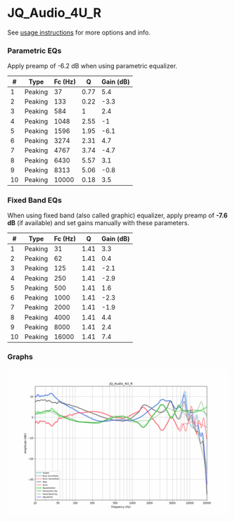 # JQ_Audio_4U_R
See [usage instructions](https://github.com/jaakkopasanen/AutoEq#usage) for more options and info.

### Parametric EQs
Apply preamp of -6.2 dB when using parametric equalizer.

|   # | Type    |   Fc (Hz) |    Q |   Gain (dB) |
|-----|---------|-----------|------|-------------|
|   1 | Peaking |        37 | 0.77 |         5.4 |
|   2 | Peaking |       133 | 0.22 |        -3.3 |
|   3 | Peaking |       584 | 1    |         2.4 |
|   4 | Peaking |      1048 | 2.55 |        -1   |
|   5 | Peaking |      1596 | 1.95 |        -6.1 |
|   6 | Peaking |      3274 | 2.31 |         4.7 |
|   7 | Peaking |      4767 | 3.74 |        -4.7 |
|   8 | Peaking |      6430 | 5.57 |         3.1 |
|   9 | Peaking |      8313 | 5.06 |        -0.8 |
|  10 | Peaking |     10000 | 0.18 |         3.5 |

### Fixed Band EQs
When using fixed band (also called graphic) equalizer, apply preamp of **-7.6 dB** (if available) and set gains manually with these parameters.

|   # | Type    |   Fc (Hz) |    Q |   Gain (dB) |
|-----|---------|-----------|------|-------------|
|   1 | Peaking |        31 | 1.41 |         3.3 |
|   2 | Peaking |        62 | 1.41 |         0.4 |
|   3 | Peaking |       125 | 1.41 |        -2.1 |
|   4 | Peaking |       250 | 1.41 |        -2.9 |
|   5 | Peaking |       500 | 1.41 |         1.6 |
|   6 | Peaking |      1000 | 1.41 |        -2.3 |
|   7 | Peaking |      2000 | 1.41 |        -1.9 |
|   8 | Peaking |      4000 | 1.41 |         4.4 |
|   9 | Peaking |      8000 | 1.41 |         2.4 |
|  10 | Peaking |     16000 | 1.41 |         7.4 |

### Graphs
![](./JQ_Audio_4U_R.png)
